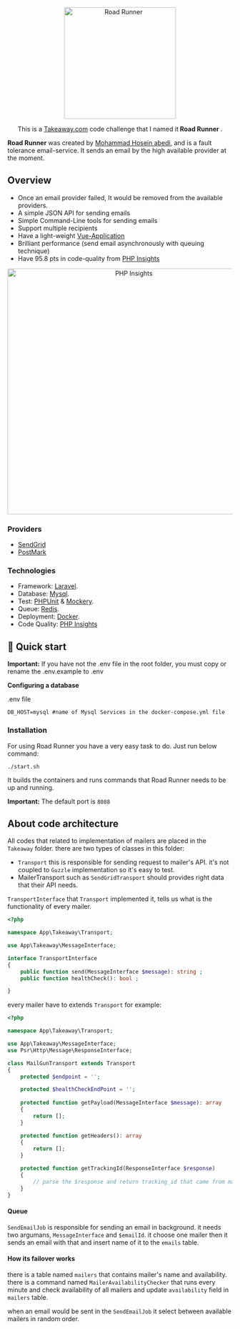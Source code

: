 <p align="center">
        <img src="https://raw.githubusercontent.com/hoseinz3/simpleStore/hoseinz3-patch-1/10.jpg" width="250" alt="Road Runner">
          <p align="center">
    This is a <a href="https://takeaway.com">Takeaway.com</a> code challenge that I named it<strong> Road Runner </strong>.
  </p>
</p>

**Road Runner** was created by [Mohammad Hosein abedi](https://github.com/hoseinz3), and is a fault tolerance email-service.
It sends an email by the high available provider at the moment.

## Overview
- Once an email provider failed, It would be removed from the available providers.
- A simple JSON API for sending emails
- Simple Command-Line tools for sending emails
- Support multiple recipients
- Have a light-weight [Vue-Application](https://github.com/hoseinz3/ui-road-runner)
- Brilliant performance (send email asynchronously with queuing technique)
- Have 95.8 pts in code-quality from [PHP Insights](https://github.com/nunomaduro/phpinsights)

<p align="center">
        <img src="https://raw.githubusercontent.com/hoseinz3/simpleStore/hoseinz3-patch-1/insights.png" width="550" alt="PHP Insights">
</p>

### Providers
- [SendGrid](https://sendgrid.com)
- [PostMark](https://postmarkapp.com)
### Technologies
- Framework: [Laravel](https://github.com/laravel/laravel).
- Database: [Mysql](https://www.mysql.com/).
- Test: [PHPUnit](https://github.com/sebastianbergmann/phpunit) & [Mockery](https://github.com/mockery/mockery).
- Queue: [Redis](https://redis.io/).
- Deployment: [Docker](https://www.docker.com/).
- Code Quality: [PHP Insights](https://github.com/nunomaduro/phpinsights)

## 🚀 Quick start
**Important:** If you have not the .env file in the root folder, you must copy or rename the .env.example to .env

**Configuring a database**

.env file
```
DB_HOST=mysql #name of Mysql Services in the docker-compose.yml file
```
### Installation
For using Road Runner you have a very easy task to do. Just run below command:

`./start.sh`

It builds the containers and runs commands that Road Runner needs to be up and running.

**Important:** The default port is `8088`

## About code architecture

All codes that related to implementation of mailers are placed in the `Takeaway` folder. there are two types of classes in this folder:

- `Transport` this is responsible for sending request to mailer's API. it's not coupled to `Guzzle` implementation so it's easy to test.
- MailerTransport such as `SendGridTransport` should provides right data that their API needs.

`TransportInterface` that `Transport` implemented it, tells us what is the functionality of every mailer. 
```php
<?php

namespace App\Takeaway\Transport;

use App\Takeaway\MessageInterface;

interface TransportInterface
{
    public function send(MessageInterface $message): string ;
    public function healthCheck(): bool ;

}
```

every mailer have to extends `Transport` for example:

```php
<?php

namespace App\Takeaway\Transport;

use App\Takeaway\MessageInterface;
use Psr\Http\Message\ResponseInterface;

class MailGunTransport extends Transport
{
    protected $endpoint = '';

    protected $healthCheckEndPoint = '';
    
    protected function getPayload(MessageInterface $message): array
    {
        return [];
    }

    protected function getHeaders(): array
    {
        return [];
    }

    protected function getTrackingId(ResponseInterface $response)
    {   
        // parse the $response and return tracking_id that came from mailer
    }
}

```
#### Queue
`SendEmailJob` is responsible for sending an email in background. it needs two argumans, `MessageInterface` and `$emailId`. it choose one mailer then it sends an email with that and insert name of it to the `emails` table. 

#### How its failover works
there is a table named `mailers` that contains mailer's name and availability.
there is a command named `MailerAvailabilityChecker` that runs every minute and check availability of all mailers and update `availability` field in `mailers` table.

when an email would be sent in the `SendEmailJob` it select between available mailers in random order.



